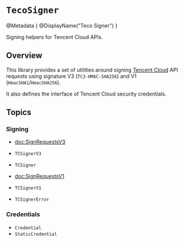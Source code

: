 #  ``TecoSigner``

@Metadata {
    @DisplayName("Teco Signer")
}

Signing helpers for Tencent Cloud APIs.

## Overview

This library provides a set of utilities around signing [Tencent Cloud](https://www.tencentcloud.com) API requests using signature V3 (`TC3-HMAC-SHA256`) and V1 (`HmacSHA1`/`HmacSHA256`).

It also defines the interface of Tencent Cloud security credentials.

## Topics

### Signing

- <doc:SignRequestsV3>
- ``TCSignerV3``
- ``TCSigner``

- <doc:SignRequestsV1>
- ``TCSignerV1``

- ``TCSignerError``

### Credentials

- ``Credential``
- ``StaticCredential``
